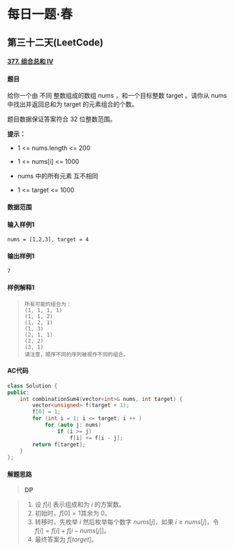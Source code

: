 # 每日一题·春

## 第三十二天(LeetCode)

#### [377. 组合总和 Ⅳ](https://leetcode-cn.com/problems/combination-sum-iv/)

#### 题目

给你一个由 不同 整数组成的数组 nums ，和一个目标整数 target 。请你从 nums 中找出并返回总和为 target 的元素组合的个数。

题目数据保证答案符合 32 位整数范围。

**提示：**

- 1 <= nums.length <= 200

- 1 <= nums[i] <= 1000

- nums 中的所有元素 互不相同

- 1 <= target <= 1000

  

#### 数据范围



#### 输入样例1

```
nums = [1,2,3], target = 4
```

#### 输出样例1

```
7
```

#### 样例解释1

> ```
> 所有可能的组合为：
> (1, 1, 1, 1)
> (1, 1, 2)
> (1, 2, 1)
> (1, 3)
> (2, 1, 1)
> (2, 2)
> (3, 1)
> 请注意，顺序不同的序列被视作不同的组合。
> ```

#### AC代码

```c++
class Solution {
public:
    int combinationSum4(vector<int>& nums, int target) {
        vector<unsigned> f(target + 1);
        f[0] = 1;
        for (int i = 1; i <= target; i ++ )
            for (auto j: nums)
                if (i >= j)
                    f[i] += f[i - j];
        return f[target];
    }
};
```

#### 解题思路

> **DP**

>  1. 设 $f[i]$ 表示组成和为 $i$ 的方案数。
>  2. 初始时，$f[0]=1$其余为 0。
>  3. 转移时，先枚举 $i$ 然后枚举每个数字 $nums[j]$，如果 $i≥nums[j]$，令 $f[i]=f[i]+f[i−nums[j]]$。
>  4. 最终答案为 $f[target]$。

